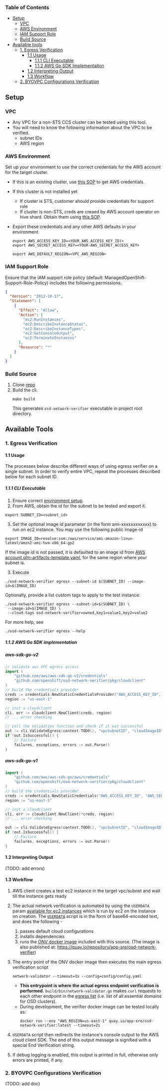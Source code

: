 ### Table of Contents ###

- [Setup](#setup)
  - [VPC](#vpc)
  - [AWS Environment](#aws-environment)
  - [IAM Support Role](#iam-support-role)
  - [Build Source](#build-source)
- [Available tools](#available-tools)
  - [1. Egress Verification](#1-egress-verification)
    - [1.1 Usage](#11-usage)
      - [1.1.1 CLI Executable](#111-cli-executable)
      - [1.1.2 AWS Go SDK Implementaiton](#112-aws-go-sdk-implementation)
    - [1.2 Interpreting Output](#12-interpreting-output)
    - [1.3 Workflow](#13-workflow)
  - [2. BYOVPC Configurations Verification](#2-byovpc-configurations-verification)

## Setup ##
### VPC ###
- Any VPC for a non-STS CCS cluster can be tested using this tool.
- You will need to know the following information about the VPC to be verified.
    - subnet IDs
    - AWS region
  
### AWS Environment ###
Set up your environment to use the correct credentials for the AWS account for the target cluster. 
- If this is an existing cluster, use [this SOP](https://github.com/openshift/ops-sop/blob/master/v4/howto/aws/aws.md#via-ocm-the-quickest-way-1) to get AWS credentials.
- If this cluster is not installed yet
  - If cluster is STS, customer should provide credentials for support role
  - If cluster is non-STS, creds are creaed by AWS account operator on hive shard. Obtain them using [this SOP](https://github.com/openshift/ops-sop/blob/master/v4/howto/aws/aws.md#on-hive-shard).
- Export these credentials and any other AWS defaults in your environment
   ```shell
   export AWS_ACCESS_KEY_ID=<YOUR_AWS_ACCESS_KEY_ID)>
   export AWS_SECRET_ACCESS_KEY=<YOUR-AWS_SECRET_ACCESS_KEY>
   ```

    ```shell
    export AWS_DEFAULT_REGION=<VPC_AWS_REGION>
    ````
  
### IAM Support Role ###
Ensure that the IAM support role policy (default: ManagedOpenShift-Support-Role-Policy) includes the following permissions.
```json
{
  "Version": "2012-10-17",
  "Statement": [
    {
      "Effect": "Allow",
      "Action": [
        "ec2:RunInstances",
        "ec2:DescribeInstanceStatus",
        "ec2:DescribeInstanceTypes",
        "ec2:GetConsoleOutput",
        "ec2:TerminateInstances"
      ],
      "Resource": "*"
    }
  ]
}
```

### Build Source ###
1. Clone [repo](git@github.com:openshift/osd-network-verifier.git)
2. Build the cli. 
   ```shell
   make build
   ```
   This generates `osd-network-verifier` executable in project root directory.

## Available Tools ##

### 1. Egress Verification ###
#### 1.1 Usage ####
The processes below describe different ways of using egress verifier on a single subnet. 
In order to verify entire VPC, 
repeat the processes described below for each subnet ID.

##### 1.1.1 CLI Executable #####
   1. Ensure correct [environment setup](#setup).
   2. From AWS, obtain the id for the subnet to be tested and export it.
    
    export SUBNET_ID=<subnet_id>
    
   3. Set the optional image id parameter (in the form ami-xxxxxxxxxxxx) to run on ec2 instance. You may use the following public image-id

    export IMAGE_ID=resolve:ssm:/aws/service/ami-amazon-linux-latest/amzn2-ami-hvm-x86_64-gp2 
 
If the image id is not passed, it is defaulted to an image id from [AWS account olm-artifacts-template.yaml](https://github.com/openshift/aws-account-operator/blob/17be7a41036e252d59ab19cc2ad1dcaf265758a2/hack/olm-registry/olm-artifacts-template.yaml#L75),
   for the same region where your subnet is.

   3. Execute

    ./osd-network-verifier egress --subnet-id $(SUBNET_ID) --image-id=$(IMAGE_ID)

   Optionally, provide a list custom tags to apply to the test instance:
    
    ./osd-network-verifier egress --subnet-id=$(SUBNET_ID) \
     --image-id=$(IMAGE_ID) \
     --cloud-tags osd-network-verifier=owned,key1=value1,key2=value2
    
   For more help, see 

    ./osd-network-verifier egress --help


##### 1.1.2 AWS Go SDK implementation #####
##### aws-sdk-go-v2 #####
```go
// validate aws VPC egress access
import (
    "github.com/aws/aws-sdk-go-v2/credentials"
    "github.com/openshift/osd-network-verifier/pkg/cloudclient"
)
// build the credentials provider
creds := credentials.NewStaticCredentialsProvider("AWS_ACCESS_KEY_ID", "AWS_SECRET_ACCESS_KEY", "AWS_SESSION_TOKEN")
region := "us-east-1"

// init a cloudclient
cli, err := cloudclient.NewClient(creds, region)
// ... error checking

// call the validation function and check if it was successful
out := cli.ValidateEgress(context.TODO(), "vpcSubnetID", "cloudImageID", "kmsKeyID", 600)
if !out.IsSuccessful() {
    // Failure
    failures, exceptions, errors := out.Parse()
}
```

##### aws-sdk-go-v1 #####
```go
import (
    "github.com/aws/aws-sdk-go/aws/credentials"
    "github.com/openshift/osd-network-verifier/pkg/cloudclient"
)
// build the credentials provider
creds := credentials.NewStaticCredentials("AWS_ACCESS_KEY_ID", "AWS_SECRET_ACCESS_KEY", "AWS_SESSION_TOKEN")
region := "us-east-1"

// init a cloudclient
cli, err := cloudclient.NewClient(*creds, region)
// ... error checking

out := cli.ValidateEgress(context.TODO(), "vpcSubnetID", "cloudImageID", "kmsKeyID", 600)
if !out.IsSuccessful() {
    // Failure
    failures, exceptions, errors := out.Parse()
}
```
#### 1.2 Interpreting Output ###
(TODO: add errors)

#### 1.3 Workflow ####
1. AWS client creates a test ec2 instance in the target vpc/subnet and wait till the instance gets ready
2. The actual network verification is automated by using the `USERDATA` param [available for ec2 instances](https://docs.aws.amazon.com/AWSEC2/latest/UserGuide/user-data.html) which is run by ec2 on the instance on creation. 
The [`USERDATA`](pkg/helpers/config/userdata.yaml) script is in the form of base64-encoded text, and does the following -
   1. passes default cloud configurations
   2. installs dependencies
   3. runs the [ONV docker image](https://github.com/openshift/osd-network-verifier/tree/main/build) included with this source.
      (The image is also published at: https://quay.io/repository/app-sre/osd-network-verifier)
3. The entry point of the ONV docker image then executes the main egress verification script
   ```shell
   network-validator --timeout=1s --config=config/config.yaml
    ```
   - **This entrypoint is where the actual egress endpoint verification is performed.** `build/bin/network-validator.go` makes `curl` requests to each other endpoint in the [egress list](README.md#egress-list) (i.e. list of all essential domains for OSD clusters).
   - During development, the verifier docker image can be tested locally as:
      ```shell
      docker run --env "AWS_REGION=us-east-1" quay.io/app-sre/osd-network-verifier:latest --timeout=2s
      ```
   
4. `USERDATA` script then redirects the instance's console output to the AWS cloud client SDK. The end of this output message is signified with a special End Verification string.
5. If debug logging is enabled, this output is printed in full, otherwise only errors are printed, if any.

### 2. BYOVPC Configurations Verification ###
(TODO: add doc)
